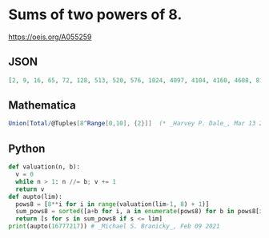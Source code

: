# Sums of two powers of 8\.
https://oeis.org/A055259
## JSON
```JSON
[2, 9, 16, 65, 72, 128, 513, 520, 576, 1024, 4097, 4104, 4160, 4608, 8192, 32769, 32776, 32832, 33280, 36864, 65536, 262145, 262152, 262208, 262656, 266240, 294912, 524288, 2097153, 2097160, 2097216, 2097664, 2101248, 2129920, 2359296, 4194304, 16777217]
```
## Mathematica
```Mathematica
Union[Total/@Tuples[8^Range[0,10], {2}]]  (* _Harvey P. Dale_, Mar 13 2011 *)
```
## Python
```Python
def valuation(n, b):
  v = 0
  while n > 1: n //= b; v += 1
  return v
def aupto(lim):
  pows8 = [8**i for i in range(valuation(lim-1, 8) + 1)]
  sum_pows8 = sorted([a+b for i, a in enumerate(pows8) for b in pows8[i:]])
  return [s for s in sum_pows8 if s <= lim]
print(aupto(16777217)) # _Michael S. Branicky_, Feb 09 2021
```
